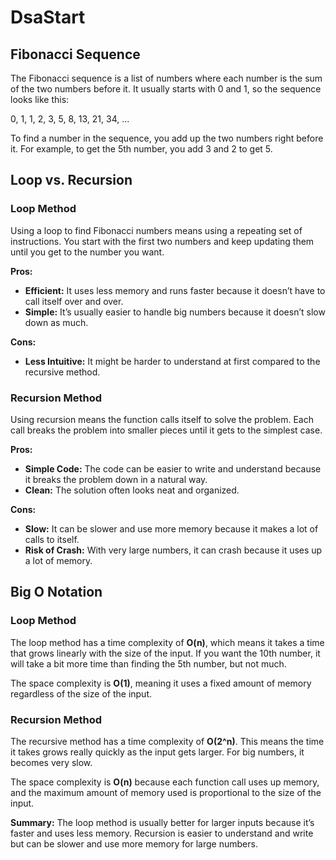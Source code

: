 # DsaStart

## Fibonacci Sequence

The Fibonacci sequence is a list of numbers where each number is the sum of the two numbers before it. It usually starts with 0 and 1, so the sequence looks like this:

0, 1, 1, 2, 3, 5, 8, 13, 21, 34, ...

To find a number in the sequence, you add up the two numbers right before it. For example, to get the 5th number, you add 3 and 2 to get 5.

## Loop vs. Recursion

### Loop Method
Using a loop to find Fibonacci numbers means using a repeating set of instructions. You start with the first two numbers and keep updating them until you get to the number you want.

**Pros:**
- **Efficient:** It uses less memory and runs faster because it doesn’t have to call itself over and over.
- **Simple:** It’s usually easier to handle big numbers because it doesn’t slow down as much.

**Cons:**
- **Less Intuitive:** It might be harder to understand at first compared to the recursive method.

### Recursion Method
Using recursion means the function calls itself to solve the problem. Each call breaks the problem into smaller pieces until it gets to the simplest case.

**Pros:**
- **Simple Code:** The code can be easier to write and understand because it breaks the problem down in a natural way.
- **Clean:** The solution often looks neat and organized.

**Cons:**
- **Slow:** It can be slower and use more memory because it makes a lot of calls to itself.
- **Risk of Crash:** With very large numbers, it can crash because it uses up a lot of memory.

## Big O Notation

### Loop Method
The loop method has a time complexity of **O(n)**, which means it takes a time that grows linearly with the size of the input. If you want the 10th number, it will take a bit more time than finding the 5th number, but not much.

The space complexity is **O(1)**, meaning it uses a fixed amount of memory regardless of the size of the input.

### Recursion Method
The recursive method has a time complexity of **O(2^n)**. This means the time it takes grows really quickly as the input gets larger. For big numbers, it becomes very slow.

The space complexity is **O(n)** because each function call uses up memory, and the maximum amount of memory used is proportional to the size of the input.

**Summary:** The loop method is usually better for larger inputs because it’s faster and uses less memory. Recursion is easier to understand and write but can be slower and use more memory for large numbers.
